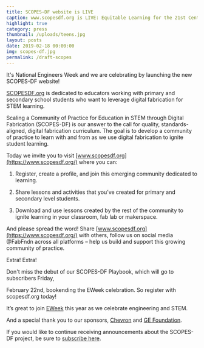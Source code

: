 ```yaml
---
title: SCOPES-DF website is LIVE
caption: www.scopesdf.org is LIVE: Equitable Learning for the 21st Century
highlight: true
category: press
thumbnail: /uploads/teens.jpg
layout: posts
date: 2019-02-18 00:00:00
img: scopes-df.jpg
permalink: /draft-scopes
---
```


It's National Engineers Week and we are celebrating by launching the new SCOPES-DF website!

[SCOPESDF.org](https://www.scopesdf.org/) is dedicated to educators working with primary and secondary school students who want to leverage digital fabrication for STEM learning.

Scaling a Community of Practice for Education in STEM through Digital Fabrication (SCOPES-DF) is our answer to the call for quality, standards-aligned, digital fabrication curriculum. The goal is to develop a community of practice to learn with and from as we use digital fabrication to ignite student learning.

Today we invite you to visit [www.scopesdf.org](https://www.scopesdf.org/) where you can:

1. Register, create a profile, and join this emerging community dedicated to learning.

2. Share lessons and activities that you’ve created for primary and secondary level students.

3. Download and use lessons created by the rest of the community to ignite learning in your classroom, fab lab or makerspace.

And please spread the word! Share [www.scopesdf.org](https://www.scopesdf.org/) with others, follow us on social media @FabFndn across all platforms – help us build and support this growing community of practice.

Extra! Extra!

Don't miss the debut of our SCOPES-DF Playbook, which will go to subscribers Friday,

February 22nd, bookending the EWeek celebration. So register with scopesdf.org today!

It’s great to join [EWeek](https://www.nspe.org/resources/partners-and-state-societies/national-engineers-week) this year as we celebrate engineering and STEM.

And a special thank you to our sponsors, [Chevron](https://www.chevron.com/corporate-responsibility) and [GE Foundation](https://www.ge.com/sustainability/philanthropy).

If you would like to continue receiving announcements about the SCOPES-DF project, be sure to [subscribe here](https://scopesdf.us17.list-manage.com/subscribe?u=8317b80fba41c61b9752d368d&id=f3e1736be6). 